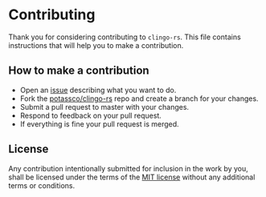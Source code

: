 # Contributing

Thank you for considering contributing to `clingo-rs`.
This file contains instructions that will help you to make a contribution.

## How to make a contribution

* Open an [issue](https://github.com/potassco/clingo-rs/issues/new) describing what you want to do.
* Fork the [potassco/clingo-rs](https://github.com/potassco/clingo-rs/) repo and create a branch for your changes.
* Submit a pull request to master with your changes.
* Respond to feedback on your pull request.
* If everything is fine your pull request is merged.

## License

Any contribution intentionally submitted for inclusion in the work by you, shall be licensed under the terms of the [MIT license](https://github.com/potassco/clingo-rs/blob/master/LICENSE.md) without any additional terms or conditions.
